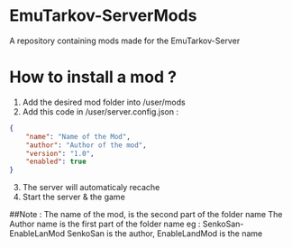 # EmuTarkov-ServerMods
A repository containing mods made for the EmuTarkov-Server

# How to install a mod ?

1. Add the desired mod folder into /user/mods
2. Add this code in /user/server.config.json :
```json
{
    "name": "Name of the Mod",
    "author": "Author of the mod",
    "version": "1.0",
    "enabled": true
}
```
3. The server will automaticaly recache
4. Start the server & the game

##Note : 
The name of the mod, is the second part of the folder name
The Author name is the first part of the folder name
eg : SenkoSan-EnableLanMod
SenkoSan is the author, EnableLandMod is the name